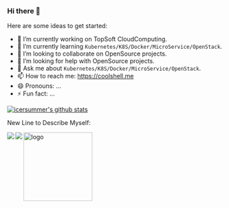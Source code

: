 ### Hi there 👋

<!--
**icersummer/icersummer** is a ✨ _special_ ✨ repository because its `README.md` (this file) appears on your GitHub profile.

Here are some ideas to get you started:

- 🔭 I’m currently working on ...
- 🌱 I’m currently learning ...
- 👯 I’m looking to collaborate on ...
- 🤔 I’m looking for help with ...
- 💬 Ask me about ...
- 📫 How to reach me: ...
- 😄 Pronouns: ...
- ⚡ Fun fact: ...
-->

Here are some ideas to get started:

- 🔭 I’m currently working on TopSoft CloudComputing.
- 🌱 I’m currently learning `Kubernetes/K8S/Docker/MicroService/OpenStack`.
- 👯 I’m looking to collaborate on OpenSource projects.
- 🤔 I’m looking for help with OpenSource projects.
- 💬 Ask me about `Kubernetes/K8S/Docker/MicroService/OpenStack`.
- 📫 How to reach me: https://coolshell.me
- 😄 Pronouns: ...
- ⚡ Fun fact: ...


[![icersummer's github stats](https://github-readme-stats.vercel.app/api?username=icersummer)](https://github.com/icersummer)

New Line to Describe Myself:

<a href="https://coolshell.me">
  <img align="left" src="https://github-readme-stats.vercel.app/api?username=icersummer&show_icons=true" />
</a>
<a href="https://coolshell.me">
  <img align="left" src="https://github-readme-stats.vercel.app/api/top-langs/?username=icersummer&hide=html" />
</a>


<img src="https://github-profile-trophy.vercel.app/?username=miss-you&theme=flat&column=7&margin-w=10" alt="logo" height="160" align="center" />
